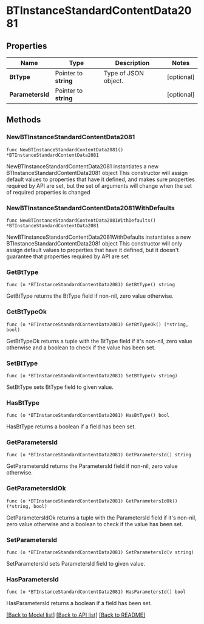 # BTInstanceStandardContentData2081

## Properties

Name | Type | Description | Notes
------------ | ------------- | ------------- | -------------
**BtType** | Pointer to **string** | Type of JSON object. | [optional] 
**ParametersId** | Pointer to **string** |  | [optional] 

## Methods

### NewBTInstanceStandardContentData2081

`func NewBTInstanceStandardContentData2081() *BTInstanceStandardContentData2081`

NewBTInstanceStandardContentData2081 instantiates a new BTInstanceStandardContentData2081 object
This constructor will assign default values to properties that have it defined,
and makes sure properties required by API are set, but the set of arguments
will change when the set of required properties is changed

### NewBTInstanceStandardContentData2081WithDefaults

`func NewBTInstanceStandardContentData2081WithDefaults() *BTInstanceStandardContentData2081`

NewBTInstanceStandardContentData2081WithDefaults instantiates a new BTInstanceStandardContentData2081 object
This constructor will only assign default values to properties that have it defined,
but it doesn't guarantee that properties required by API are set

### GetBtType

`func (o *BTInstanceStandardContentData2081) GetBtType() string`

GetBtType returns the BtType field if non-nil, zero value otherwise.

### GetBtTypeOk

`func (o *BTInstanceStandardContentData2081) GetBtTypeOk() (*string, bool)`

GetBtTypeOk returns a tuple with the BtType field if it's non-nil, zero value otherwise
and a boolean to check if the value has been set.

### SetBtType

`func (o *BTInstanceStandardContentData2081) SetBtType(v string)`

SetBtType sets BtType field to given value.

### HasBtType

`func (o *BTInstanceStandardContentData2081) HasBtType() bool`

HasBtType returns a boolean if a field has been set.

### GetParametersId

`func (o *BTInstanceStandardContentData2081) GetParametersId() string`

GetParametersId returns the ParametersId field if non-nil, zero value otherwise.

### GetParametersIdOk

`func (o *BTInstanceStandardContentData2081) GetParametersIdOk() (*string, bool)`

GetParametersIdOk returns a tuple with the ParametersId field if it's non-nil, zero value otherwise
and a boolean to check if the value has been set.

### SetParametersId

`func (o *BTInstanceStandardContentData2081) SetParametersId(v string)`

SetParametersId sets ParametersId field to given value.

### HasParametersId

`func (o *BTInstanceStandardContentData2081) HasParametersId() bool`

HasParametersId returns a boolean if a field has been set.


[[Back to Model list]](../README.md#documentation-for-models) [[Back to API list]](../README.md#documentation-for-api-endpoints) [[Back to README]](../README.md)


